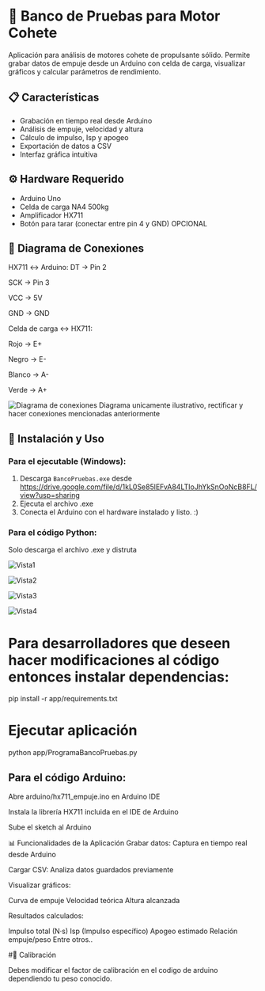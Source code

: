 # 🚀 Banco de Pruebas para Motor Cohete

Aplicación para análisis de motores cohete de propulsante sólido. Permite grabar datos de empuje desde un Arduino con celda de carga, visualizar gráficos y calcular parámetros de rendimiento.

## 📋 Características
- Grabación en tiempo real desde Arduino
- Análisis de empuje, velocidad y altura
- Cálculo de impulso, Isp y apogeo
- Exportación de datos a CSV
- Interfaz gráfica intuitiva

## ⚙️ Hardware Requerido
- Arduino Uno
- Celda de carga NA4 500kg
- Amplificador HX711
- Botón para tarar (conectar entre pin 4 y GND) OPCIONAL

## 🔌 Diagrama de Conexiones
HX711 ↔ Arduino:
DT → Pin 2

SCK → Pin 3

VCC → 5V

GND → GND

Celda de carga ↔ HX711:

Rojo → E+

Negro → E-

Blanco → A-

Verde → A+

![Diagrama de conexiones](docs/diagrama.png) Diagrama unicamente ilustrativo, rectificar y hacer conexiones mencionadas anteriormente

## 🚀 Instalación y Uso

### Para el ejecutable (Windows):
1. Descarga `BancoPruebas.exe` desde https://drive.google.com/file/d/1kL0Se85lEFvA84LTIoJhYkSnOoNcB8FL/view?usp=sharing
2. Ejecuta el archivo .exe
3. Conecta el Arduino con el hardware instalado y listo. :)

### Para el código Python:

Solo descarga el archivo .exe y distruta

![Vista1](docs/Vista1.png)

![Vista2](docs/Vista2.png)

![Vista3](docs/Vista3.png)

![Vista4](docs/Vista4.png)

# Para desarrolladores que deseen hacer modificaciones al código entonces instalar dependencias:
pip install -r app/requirements.txt

# Ejecutar aplicación
python app/ProgramaBancoPruebas.py

## Para el código Arduino:
Abre arduino/hx711_empuje.ino en Arduino IDE

Instala la librería HX711 incluida en el IDE de Arduino

Sube el sketch al Arduino

📊 Funcionalidades de la Aplicación
Grabar datos: Captura en tiempo real desde Arduino

Cargar CSV: Analiza datos guardados previamente

Visualizar gráficos:

Curva de empuje
Velocidad teórica
Altura alcanzada

Resultados calculados:

Impulso total (N·s)
Isp (Impulso específico)
Apogeo estimado
Relación empuje/peso
Entre otros..

#🧪 Calibración

Debes modificar el factor de calibración en el codigo de arduino dependiendo tu peso conocido. 

